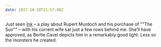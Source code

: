 ```yaml
---
date: 2017-10-20T21:57:00Z
---
```

Just seen [Ink](https://web.archive.org/web/20201024234943/http://www.inktheplay.com/) – a play about Rupert Murdoch and his purchase of ""The Sun"" – with his current wife sat just a few rows behind me. She’ll have approved, as Bertie Cavel depicts him in a remarkably good light. Less so the monsters he created.

